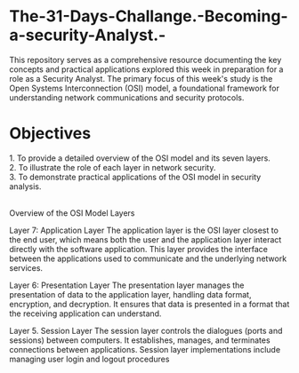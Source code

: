 # The-31-Days-Challange.-Becoming-a-security-Analyst.-
This repository serves as a comprehensive resource documenting the key concepts and practical applications explored this week in preparation for a role as a Security Analyst.
The primary focus of this week's study is the Open Systems Interconnection (OSI) model, a foundational framework for understanding network communications and security protocols.

<h1>Objectives</h1>
1. To provide a detailed overview of the OSI model and its seven layers.<BR>
2. To illustrate the role of each layer in network security.<BR>
3. To demonstrate practical applications of the OSI model in security analysis.

<BR>Overview of the OSI Model Layers

Layer 7: Application Layer The application layer is the OSI layer closest to the end user, which means both the user and the application layer interact directly with the software application. This layer provides the interface between the applications used to communicate and the underlying network services.

Layer 6: Presentation Layer The presentation layer manages the presentation of data to the application layer, handling data format, encryption, and decryption. It ensures that data is presented in a format that the receiving application can understand.

Layer 5. Session Layer The session layer controls the dialogues (ports and sessions) between computers. It establishes, manages, and terminates connections between applications. Session layer implementations include managing user login and logout procedures



